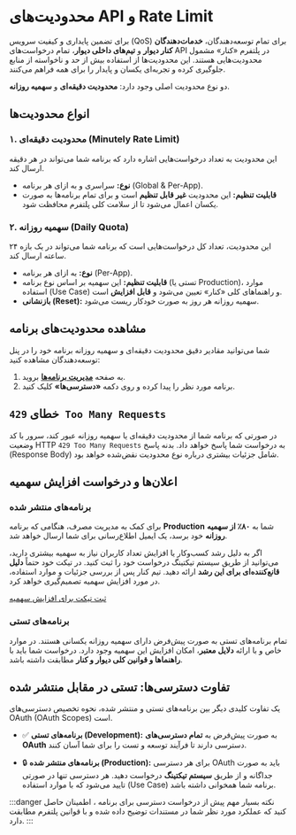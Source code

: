 # محدودیت‌های API و Rate Limit

برای تضمین پایداری و کیفیت سرویس (QoS) برای تمام توسعه‌دهندگان، **خدمات‌دهندگان کنار دیوار** و **تیم‌های داخلی دیوار**، تمام درخواست‌های API در پلتفرم «کنار» مشمول محدودیت‌هایی هستند. این محدودیت‌ها از استفاده بیش از حد و ناخواسته از منابع جلوگیری کرده و تجربه‌ای یکسان و پایدار را برای همه فراهم می‌کنند.

دو نوع محدودیت اصلی وجود دارد: **محدودیت دقیقه‌ای** و **سهمیه روزانه**.

## انواع محدودیت‌ها

### ۱. محدودیت دقیقه‌ای (Minutely Rate Limit)

این محدودیت به تعداد درخواست‌هایی اشاره دارد که برنامه شما می‌تواند در هر دقیقه ارسال کند.

- **نوع:** سراسری و به ازای هر برنامه (Global & Per-App).
- **قابلیت تنظیم:** این محدودیت **غیر قابل تنظیم** است و برای تمام برنامه‌ها به صورت یکسان اعمال می‌شود تا از سلامت کلی پلتفرم محافظت شود.

### ۲. سهمیه روزانه (Daily Quota)

این محدودیت، تعداد کل درخواست‌هایی است که برنامه شما می‌تواند در یک بازه ۲۴ ساعته ارسال کند.

- **نوع:** به ازای هر برنامه (Per-App).
- **قابلیت تنظیم:** این سهمیه بر اساس نوع برنامه (تستی یا Production)، موارد استفاده (Use Case) و راهنماهای کلی «کنار» تعیین می‌شود و **قابل افزایش** است.
- **بازنشانی (Reset):** سهمیه روزانه هر روز به صورت خودکار ریست می‌شود.

## مشاهده محدودیت‌های برنامه

شما می‌توانید مقادیر دقیق محدودیت دقیقه‌ای و سهمیه روزانه برنامه خود را در پنل توسعه‌دهندگان مشاهده کنید:

1.  به صفحه **[مدیریت برنامه‌ها](https://divar.ir/kenar/management/apps)** بروید.
2.  برنامه مورد نظر را پیدا کرده و روی دکمه **«دسترسی‌ها»** کلیک کنید.

## خطای `429 Too Many Requests`

در صورتی که برنامه شما از محدودیت دقیقه‌ای یا سهمیه روزانه عبور کند، سرور با کد وضعیت HTTP `429 Too Many Requests` به درخواست شما پاسخ خواهد داد. بدنه پاسخ (Response Body) شامل جزئیات بیشتری درباره نوع محدودیت نقض‌شده خواهد بود.

## اعلان‌ها و درخواست افزایش سهمیه

### برنامه‌های منتشر شده

برای کمک به مدیریت مصرف، هنگامی که برنامه **Production** شما به **۸۰٪ از سهمیه روزانه** خود برسد، یک ایمیل اطلاع‌رسانی برای شما ارسال خواهد شد.

اگر به دلیل رشد کسب‌وکار یا افزایش تعداد کاربران نیاز به سهمیه بیشتری دارید، می‌توانید از طریق سیستم تیکتینگ درخواست خود را ثبت کنید. در تیکت خود حتماً **دلیل قانع‌کننده‌ای برای این رشد** ارائه دهید. تیم کنار پس از بررسی جزئیات و موارد استفاده، در مورد افزایش سهمیه تصمیم‌گیری خواهد کرد.

<p style={{textAlign: 'center'}}>
    <a href="https://divar.ir/kenar/management/issues/new" className="button button--primary">ثبت تیکت برای افزایش سهمیه</a>
</p>

### برنامه‌های تستی

تمام برنامه‌های تستی به صورت پیش‌فرض دارای سهمیه روزانه یکسانی هستند. در موارد خاص و با ارائه **دلایل معتبر**، امکان افزایش این سهمیه وجود دارد. درخواست شما باید با **راهنماها و قوانین کلی دیوار و کنار** مطابقت داشته باشد.

## تفاوت دسترسی‌ها: تستی در مقابل منتشر شده

یک تفاوت کلیدی دیگر بین برنامه‌های تستی و منتشر شده، نحوه تخصیص دسترسی‌های OAuth (OAuth Scopes) است.

- ✅ **برنامه‌های تستی (Development):** به صورت پیش‌فرض به **تمام دسترسی‌های OAuth** دسترسی دارند تا فرآیند توسعه و تست را برای شما آسان کنند.

- 🔒 **برنامه‌های منتشر شده (Production):** برای هر دسترسی OAuth باید به صورت جداگانه و از طریق **سیستم تیکتینگ** درخواست دهید. هر دسترسی تنها در صورتی تایید می‌شود که با موارد استفاده (Use Case) برنامه شما همخوانی داشته باشد.

:::danger نکته بسیار مهم
پیش از درخواست دسترسی برای برنامه ، اطمینان حاصل کنید که عملکرد مورد نظر شما در مستندات توضیح داده شده و با قوانین پلتفرم مطابقت دارد.
:::

